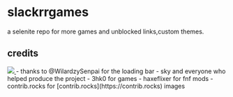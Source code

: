 # slackrrgames
a selenite repo for more games and unblocked links,custom themes.
## credits
<a href="https://github.com/ublockedslackrr/ublockedslackrr.github.io/graphs/contributors">
  <img src="https://contrib.rocks/image?repo=ublockedslackrr/ublockedslackrr.github.io" />
</a>
- thanks to @WilardzySenpai for the loading bar
- sky and everyone who helped produce the project
- 3hk0 for games
- haxeflixer for fnf mods
- contrib.rocks for [contrib.rocks](https://contrib.rocks) images
